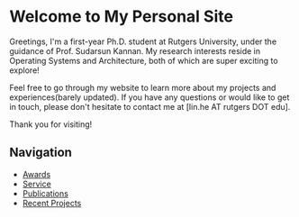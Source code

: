 # Welcome to My Personal Site

Greetings, I'm a first-year Ph.D. student at Rutgers University, under the guidance of Prof. Sudarsun Kannan. My research interests reside in Operating Systems and Architecture, both of which are super exciting to explore!

Feel free to go through my website to learn more about my projects and experiences(barely updated). If you have any questions or would like to get in touch, please don't hesitate to contact me at [lin.he AT rutgers DOT edu].

Thank you for visiting!

## Navigation

- [Awards](./2-awards/)
- [Service](./5-service/)
- [Publications](./3-publications/)
- [Recent Projects](./4-recent-projects/)